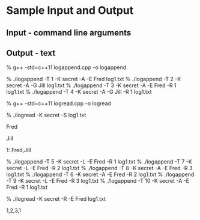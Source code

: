 # Sample Input and Output
## Input - command line arguments
## Output - text


% g++ -std=c++11 logappend.cpp -o logappend

% ./logappend -T 1 -K secret -A -E Fred log1.txt
% ./logappend -T 2 -K secret -A -G Jill log1.txt
% ./logappend -T 3 -K secret -A -E Fred -R 1 log1.txt
% ./logappend -T 4 -K secret -A -G Jill -R 1 log1.txt

% g++ -std=c++11 logread.cpp -o logread 

% ./logread -K secret -S log1.txt

Fred

Jill

1: Fred,Jill



% ./logappend -T 5 -K secret -L -E Fred -R 1 log1.txt
% ./logappend -T 7 -K secret -L -E Fred -R 2 log1.txt
% ./logappend -T 8 -K secret -A -E Fred -R 3 log1.txt
% ./logappend -T 6 -K secret -A -E Fred -R 2 log1.txt
% ./logappend -T 9 -K secret -L -E Fred -R 3 log1.txt
% ./logappend -T 10 -K secret -A -E Fred -R 1 log1.txt

% ./logread -K secret -R -E Fred log1.txt

1,2,3,1